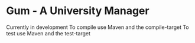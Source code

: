 # Gum - A University Manager

Currently in development
To compile use Maven and the compile-target
To test use Maven and the test-target
